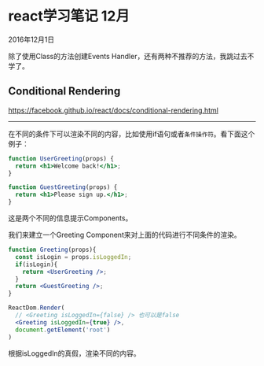 # react学习笔记 12月

2016年12月1日

除了使用Class的方法创建Events Handler，还有两种不推荐的方法，我跳过去不学了。



## Conditional Rendering

https://facebook.github.io/react/docs/conditional-rendering.html

___

在不同的条件下可以渲染不同的内容，比如使用if语句或者`条件操作符`。看下面这个例子：

```jsx
function UserGreeting(props) {
  return <h1>Welcome back!</h1>;
}

function GuestGreeting(props) {
  return <h1>Please sign up.</h1>;
}
```

这是两个不同的信息提示Components。

我们来建立一个Greeting Component来对上面的代码进行不同条件的渲染。

```jsx
function Greeting(props){
  const isLogin = props.isLoggedIn;
  if(isLogin){
    return <UserGreeting />;
  }
  return <GuestGreeting />;
}

ReactDom.Render(
  // <Greeting isLoggedIn={false} /> 也可以是false
  <Greeting isLoggedIn={true} />,
  document.getElement('root')
)
```

根据isLoggedIn的真假，渲染不同的内容。